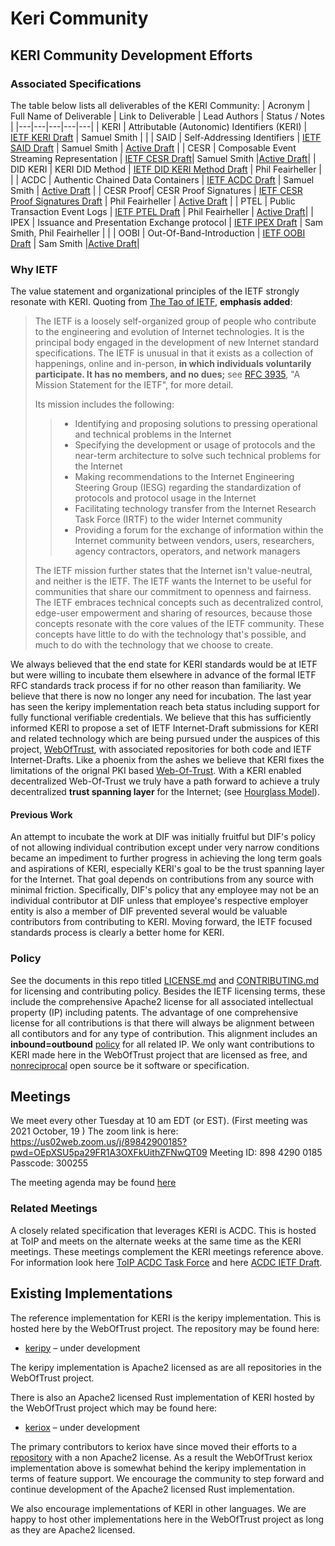 # Keri Community

## KERI Community Development Efforts

### Associated Specifications
The table below lists all deliverables of the KERI Community:
| Acronym | Full Name of Deliverable | Link to Deliverable | Lead Authors | Status / Notes |
|---|---|---|---|---|
| KERI | Attributable (Autonomic) Identifiers (KERI) | [IETF KERI Draft](https://github.com/WebOfTrust/ietf-keri) | Samuel Smith | |
| SAID | Self-Addressing Identifiers | [IETF SAID Draft](https://github.com/WebOfTrust/ietf-said) | Samuel Smith | [Active Draft](https://datatracker.ietf.org/doc/draft-ssmith-said/) |
| CESR | Composable Event Streaming Representation | [IETF CESR Draft](https://github.com/WebOfTrust/ietf-cesr)| Samuel Smith |[Active Draft](https://datatracker.ietf.org/doc/draft-ssmith-cesr/)|
| DID KERI | KERI DID Method | [IETF DID KERI Method Draft](https://github.com/WebOfTrust/ietf-did-keri) | Phil Feairheller | |
| ACDC | Authentic Chained Data Containers | [IETF ACDC Draft](https://github.com/trustoverip/tswg-acdc-specification) | Samuel Smith | [Active Draft](https://datatracker.ietf.org/doc/draft-ssmith-acdc/) |
| CESR Proof| CESR Proof Signatures | [IETF CESR Proof Signatures Draft](https://github.com/WebOfTrust/ietf-cesr-proof) | Phil Feairheller | [Active Draft](https://datatracker.ietf.org/doc/draft-pfeairheller-cesr-proof/) | 
| PTEL | Public Transaction Event Logs | [IETF PTEL Draft](https://github.com/WebOfTrust/ietf-ptel) | Phil Feairheller | [Active Draft](https://datatracker.ietf.org/doc/draft-pfeairheller-ptel/)| 
| IPEX | Issuance and Presentation Exchange protocol | [IETF IPEX Draft](https://github.com/WebOfTrust/ietf-ipex) | Sam Smith, Phil Feairheller | |
| OOBI | Out-Of-Band-Introduction | [IETF OOBI Draft](https://github.com/WebOfTrust/ietf-oobi) | Sam Smith |[Active Draft](https://datatracker.ietf.org/doc/draft-ssmith-oobi/)|

### Why IETF

The value statement and organizational principles of the IETF strongly resonate with KERI.
Quoting from [The Tao of IETF](https://www.ietf.org/about/participate/tao/), **emphasis added**:

>The IETF is a loosely self-organized group of people who contribute to the engineering and evolution of Internet technologies. It is the principal body engaged in the development of new Internet standard specifications. The IETF is unusual in that it exists as a collection of happenings, online and in-person, **in which individuals voluntarily participate. It has no members, and no dues;** see [RFC 3935](https://datatracker.ietf.org/doc/html/rfc3935), "A Mission Statement for the IETF", for more detail.
>
>Its mission includes the following:
>
>> + Identifying and proposing solutions to pressing operational and technical problems in the Internet  
>> + Specifying the development or usage of protocols and the near-term architecture to solve such technical problems for the Internet  
>> + Making recommendations to the Internet Engineering Steering Group (IESG) regarding the standardization of protocols and protocol usage in the Internet  
>> + Facilitating technology transfer from the Internet Research Task Force (IRTF) to the wider Internet community  
>> + Providing a forum for the exchange of information within the Internet community between vendors, users, researchers, agency contractors, operators, and network managers 
>>  
>The IETF mission further states that the Internet isn't value-neutral, and neither is the IETF. The IETF wants the Internet to be useful for communities that share our commitment to openness and fairness. The IETF embraces technical concepts such as decentralized control, edge-user empowerment and sharing of resources, because those concepts resonate with the core values of the IETF community. These concepts have little to do with the technology that's possible, and much to do with the technology that we choose to create.  

We always believed that the end state for KERI standards would be at IETF but were willing to incubate them elsewhere in advance of the formal IETF RFC standards track process if for no other reason than familiarity. We believe that there is now no longer any need for incubation. The last year has seen the keripy implementation reach beta status including support for fully functional verifiable credentials. We believe that this has sufficiently informed KERI to propose a set of IETF Internet-Draft submissions for KERI and related technology which are being pursued under the auspices of this project, [WebOfTrust](https://github.com/WebOfTrust), with associated repositories for both code and IETF Internet-Drafts. Like a phoenix from the ashes we believe that KERI fixes the limitations of the orignal PKI based [Web-Of-Trust](https://en.wikipedia.org/wiki/Web_of_trust). With a KERI enabled decentralized Web-Of-Trust we truly have a path forward to achieve a truly decentralized **trust spanning layer** for the Internet; (see [Hourglass Model](https://cacm.acm.org/magazines/2019/7/237714-on-the-hourglass-model/fulltext)).

#### Previous Work

An attempt to incubate the work at DIF was initially fruitful but DIF's policy of not allowing individual contribution except under very narrow conditions became an impediment to further progress in achieving the long term goals and aspirations of KERI, especially KERI's goal to be the trust spanning layer for the Internet. That goal depends on contributions from any source with minimal friction. Specifically, DIF's policy that any employee may not be an individual contributor at DIF unless that employee's respective employer entity is also a member of DIF prevented several would be valuable contributors from contributing to KERI. Moving forward, the IETF focused standards process is clearly a better home for KERI. 

### Policy
See the documents in this repo titled [LICENSE.md](https://github.com/WebOfTrust/Keri/blob/main/LICENSE.md) and [CONTRIBUTING.md](https://github.com/WebOfTrust/Keri/blob/main/CONTRIBUTING.md) for licensing and contributing policy. Besides the IETF licensing terms, these include the comprehensive Apache2 license for all associated intellectual property (IP) including patents. The advantage of one comprehensive license for all contributions is that there will always be alignment between all contibutors and for any type of contribution. This alignment includes an **inbound=outbound** [policy](https://opensource.guide/legal/) for all related IP. We only want contributions to KERI made here in the WebOfTrust project that are licensed as free, and [nonreciprocal](https://opensource.org/node/875) open source be it software or specification.  

## Meetings

We meet every other Tuesday at 10 am EDT (or EST). (First meeting was  2021 October, 19 )
The zoom link is here:
https://us02web.zoom.us/j/89842900185?pwd=OEpXSU5pa29FR1A3OXFkUithZFNwQT09
Meeting ID: 898 4290 0185
Passcode: 300255

The meeting agenda may be found [here](https://github.com/WebOfTrust/keri/blob/main/agenda.md)

### Related Meetings
A closely related specification that leverages KERI is ACDC. This is hosted at ToIP and meets on the alternate weeks at the same time as the KERI meetings. These meetings complement the KERI meetings reference above. For information look here [ToIP ACDC Task Force](https://wiki.trustoverip.org/display/HOME/ACDC+Meeting+Page) and here [ACDC IETF Draft](https://github.com/trustoverip/tswg-acdc-specification).

## Existing Implementations
The reference implementation for KERI is the keripy implementation. This is hosted here by the WebOfTrust project. The repository may be found here:  
* [keripy](https://github.com/WebOfTrust/keripy) – under development  

The keripy implementation is Apache2 licensed as are all repositories in the WebOfTrust project. 

There is also an Apache2 licensed Rust implementation of KERI hosted by the WebOfTrust project which may be found here:   
* [keriox](https://github.com/WebOfTrust/keriox) – under development  

The primary contributors to keriox have since moved their efforts to a [repository](https://github.com/THCLab/keriox) with a non Apache2 license. 
As a result the WebOfTrust keriox implementation above is somewhat behind the keripy implementation in terms of
feature support. We encourage the community to step forward and continue development of the Apache2 licensed Rust implementation.

We also encourage implementations of KERI in other languages. We are happy to host other implementations here
in the WebOfTrust project as long as they are Apache2 licensed.

